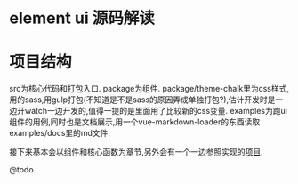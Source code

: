 # element ui 源码解读

# 项目结构
src为核心代码和打包入口.
package为组件.
package/theme-chalk里为css样式,用的sass,用gulp打包(不知道是不是sass的原因弄成单独打包?),估计开发时是一边开watch一边开发的,值得一提的是里面用了比较新的css变量.
examples为跑ui组件的用例,同时也是文档展示,用一个vue-markdown-loader的东西读取examples/docs里的md文件.

接下来基本会以组件和核心函数为章节,另外会有一个一边参照实现的[项目]().

@todo